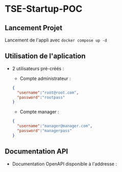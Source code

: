 # TSE-Startup-POC

## Lancement Projet

Lancement de l'appli avec `docker compose up -d`

## Utilisation de l'aplication
- 2 utilisateurs pré-créés :

  - Compte administrateur :
  ```json
  {
    "username":"root@root.com",
    "password":"rootpass"
  }
  ```

  - Compte manager :
  ```json
  {
    "username":"manager@manager.com",
    "password":"managerpass"
  }
  ```
## Documentation API
- Documentation OpenAPI disponible à l'addresse : [](http://localhost:8081/api/apidocs)


